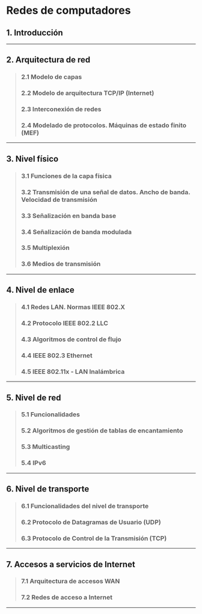 # Redes de computadores
## 1. Introducción
---
## 2. Arquitectura de red
>### 2.1 Modelo de capas
>### 2.2 Modelo de arquitectura TCP/IP (Internet)
>### 2.3 Interconexión de redes
>### 2.4 Modelado de protocolos. Máquinas de estado finito (MEF)
---

## 3. Nivel físico
>### 3.1 Funciones de la capa física
>### 3.2 Transmisión de una señal de datos. Ancho de banda. Velocidad de transmisión
>### 3.3 Señalización en banda base
>### 3.4 Señalización de banda modulada
>### 3.5 Multiplexión
>### 3.6 Medios de transmisión
---

## 4. Nivel de enlace
>### 4.1 Redes LAN. Normas IEEE 802.X
>### 4.2 Protocolo IEEE 802.2 LLC
>### 4.3 Algoritmos de control de flujo
>### 4.4 IEEE 802.3 Ethernet
>### 4.5 IEEE 802.11x - LAN Inalámbrica
---

## 5. Nivel de red
>### 5.1 Funcionalidades
>### 5.2 Algoritmos de gestión de tablas de encantamiento
>### 5.3 Multicasting
>### 5.4 IPv6
---

## 6. Nivel de transporte
>### 6.1 Funcionalidades del nivel de transporte
>### 6.2 Protocolo de Datagramas de Usuario (UDP)
>### 6.3 Protocolo de Control de la Transmisión (TCP)
---

## 7. Accesos a servicios de Internet
>### 7.1 Arquitectura de accesos WAN
>### 7.2 Redes de acceso a Internet
---
